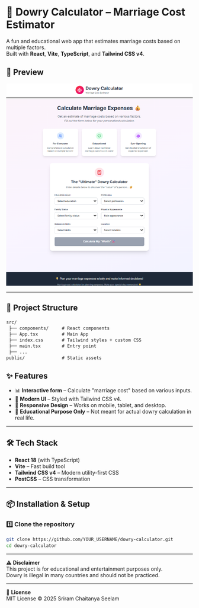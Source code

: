 # 💍 Dowry Calculator – Marriage Cost Estimator

A fun and educational web app that estimates marriage costs based on multiple factors.  
Built with **React**, **Vite**, **TypeScript**, and **Tailwind CSS v4**.

## 📸 Preview
![Preview Screenshot](./preview.png)

---

## 📂 Project Structure
```plaintext
src/
 ├── components/     # React components
 ├── App.tsx         # Main App
 ├── index.css       # Tailwind styles + custom CSS
 ├── main.tsx        # Entry point
 ├── ...
public/              # Static assets
```

## ✨ Features
- 📊 **Interactive form** – Calculate "marriage cost" based on various inputs.  
- 🎨 **Modern UI** – Styled with Tailwind CSS v4.  
- 📱 **Responsive Design** – Works on mobile, tablet, and desktop.  
- 🧠 **Educational Purpose Only** – Not meant for actual dowry calculation in real life.  

---

## 🛠 Tech Stack
- **React 18** (with TypeScript)  
- **Vite** – Fast build tool  
- **Tailwind CSS v4** – Modern utility-first CSS  
- **PostCSS** – CSS transformation  

---

## 📦 Installation & Setup

### 1️⃣ Clone the repository
```bash
git clone https://github.com/YOUR_USERNAME/dowry-calculator.git
cd dowry-calculator
```

---

⚠ **Disclaimer**  
This project is for educational and entertainment purposes only.  
Dowry is illegal in many countries and should not be practiced.

---

📜 **License**  
MIT License © 2025 Sriram Chaitanya Seelam
